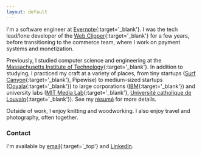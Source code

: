 ```yaml
---
layout: default
---
```

I'm a software engineer at [Evernote](https://evernote.com){:target='_blank'}. I was the tech lead/lone developer of the [Web Clipper](https://evernote.com/webclipper){:target='_blank'} for a few years, before transitioning to the commerce team, where I work on payment systems and monetization.

Previously, I studied computer science and engineering at the [Massachusetts Institute of Technology](https://mit.edu){:target='_blank'}. In addition to studying, I practiced my craft at a variety of places, from tiny startups ([Surf Canyon](http://surfcanyon.com){:target='_blank'}, Pipewise) to medium-sized startups ([Ooyala](http://www.ooyala.com/){:target='_blank'}) to large corporations ([IBM](https://www.ibm.com){:target='_blank'}) and university labs ([MIT Media Lab](http://hd.media.mit.edu/){:target='_blank'}, [Université catholique de Louvain](http://sites.uclouvain.be/networks/){:target='_blank'}). See my [résumé](resume.pdf) for more details.

Outside of work, I enjoy knitting and woodworking. I also enjoy travel and photography, often together.

### Contact
I'm available by [email](mailto:contact@cchan.xyz){:target='_top'} and [LinkedIn](https://www.linkedin.com/in/conniechan1).
